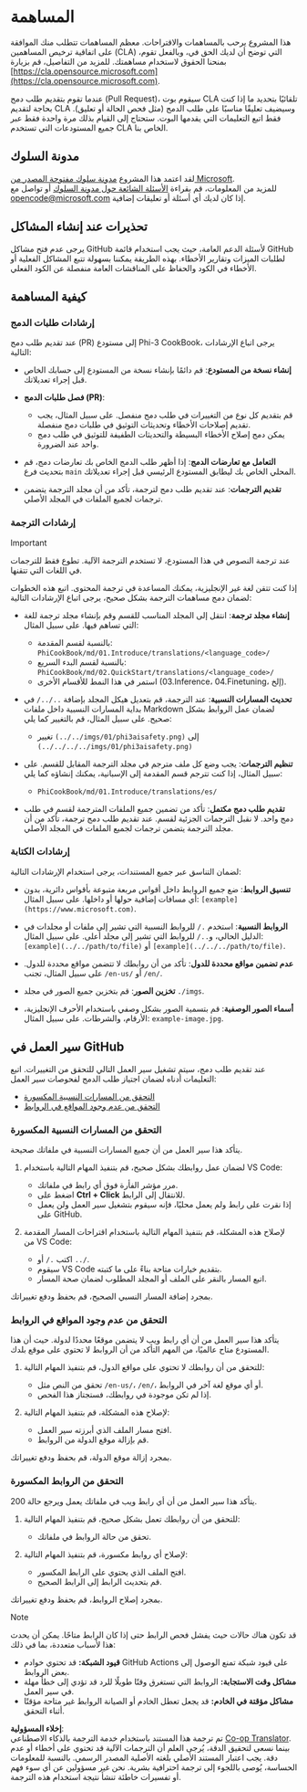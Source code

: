 <!--
CO_OP_TRANSLATOR_METADATA:
{
  "original_hash": "212531c5722978740dcfb73e3995cbba",
  "translation_date": "2025-04-03T05:44:37+00:00",
  "source_file": "CONTRIBUTING.md",
  "language_code": "ar"
}
-->
# المساهمة

هذا المشروع يرحب بالمساهمات والاقتراحات. معظم المساهمات تتطلب منك الموافقة على اتفاقية ترخيص المساهمين (CLA) التي توضح أن لديك الحق في، وبالفعل تقوم، بمنحنا الحقوق لاستخدام مساهمتك. للمزيد من التفاصيل، قم بزيارة [https://cla.opensource.microsoft.com](https://cla.opensource.microsoft.com).

عندما تقوم بتقديم طلب دمج (Pull Request)، سيقوم بوت CLA تلقائيًا بتحديد ما إذا كنت بحاجة لتقديم CLA وسيضيف تعليقًا مناسبًا على طلب الدمج (مثل فحص الحالة أو تعليق). فقط اتبع التعليمات التي يقدمها البوت. ستحتاج إلى القيام بذلك مرة واحدة فقط عبر جميع المستودعات التي تستخدم CLA الخاص بنا.

## مدونة السلوك

لقد اعتمد هذا المشروع [مدونة سلوك مفتوحة المصدر من Microsoft](https://opensource.microsoft.com/codeofconduct/).  
للمزيد من المعلومات، قم بقراءة [الأسئلة الشائعة حول مدونة السلوك](https://opensource.microsoft.com/codeofconduct/faq/) أو تواصل مع [opencode@microsoft.com](mailto:opencode@microsoft.com) إذا كان لديك أي أسئلة أو تعليقات إضافية.

## تحذيرات عند إنشاء المشاكل

يرجى عدم فتح مشاكل GitHub لأسئلة الدعم العامة، حيث يجب استخدام قائمة GitHub لطلبات الميزات وتقارير الأخطاء. بهذه الطريقة يمكننا بسهولة تتبع المشاكل الفعلية أو الأخطاء في الكود والحفاظ على المناقشات العامة منفصلة عن الكود الفعلي.

## كيفية المساهمة

### إرشادات طلبات الدمج

عند تقديم طلب دمج (PR) إلى مستودع Phi-3 CookBook، يرجى اتباع الإرشادات التالية:

- **إنشاء نسخة من المستودع**: قم دائمًا بإنشاء نسخة من المستودع إلى حسابك الخاص قبل إجراء تعديلاتك.

- **فصل طلبات الدمج (PR)**:
  - قم بتقديم كل نوع من التغييرات في طلب دمج منفصل. على سبيل المثال، يجب تقديم إصلاحات الأخطاء وتحديثات التوثيق في طلبات دمج منفصلة.
  - يمكن دمج إصلاح الأخطاء البسيطة والتحديثات الطفيفة للتوثيق في طلب دمج واحد عند الضرورة.

- **التعامل مع تعارضات الدمج**: إذا أظهر طلب الدمج الخاص بك تعارضات دمج، قم بتحديث فرع `main` المحلي الخاص بك ليطابق المستودع الرئيسي قبل إجراء تعديلاتك.

- **تقديم الترجمات**: عند تقديم طلب دمج لترجمة، تأكد من أن مجلد الترجمة يتضمن ترجمات لجميع الملفات في المجلد الأصلي.

### إرشادات الترجمة

> [!IMPORTANT]
>
> عند ترجمة النصوص في هذا المستودع، لا تستخدم الترجمة الآلية. تطوع فقط للترجمات في اللغات التي تتقنها.

إذا كنت تتقن لغة غير الإنجليزية، يمكنك المساعدة في ترجمة المحتوى. اتبع هذه الخطوات لضمان دمج مساهمات الترجمة بشكل صحيح، يرجى اتباع الإرشادات التالية:

- **إنشاء مجلد ترجمة**: انتقل إلى المجلد المناسب للقسم وقم بإنشاء مجلد ترجمة للغة التي تساهم فيها. على سبيل المثال:
  - بالنسبة لقسم المقدمة: `PhiCookBook/md/01.Introduce/translations/<language_code>/`
  - بالنسبة لقسم البدء السريع: `PhiCookBook/md/02.QuickStart/translations/<language_code>/`
  - استمر في هذا النمط للأقسام الأخرى (03.Inference، 04.Finetuning، إلخ).

- **تحديث المسارات النسبية**: عند الترجمة، قم بتعديل هيكل المجلد بإضافة `../../` في بداية المسارات النسبية داخل ملفات Markdown لضمان عمل الروابط بشكل صحيح. على سبيل المثال، قم بالتغيير كما يلي:
  - تغيير `(../../imgs/01/phi3aisafety.png)` إلى `(../../../../imgs/01/phi3aisafety.png)`

- **تنظيم الترجمات**: يجب وضع كل ملف مترجم في مجلد الترجمة المقابل للقسم. على سبيل المثال، إذا كنت تترجم قسم المقدمة إلى الإسبانية، يمكنك إنشاؤه كما يلي:
  - `PhiCookBook/md/01.Introduce/translations/es/`

- **تقديم طلب دمج مكتمل**: تأكد من تضمين جميع الملفات المترجمة لقسم في طلب دمج واحد. لا نقبل الترجمات الجزئية لقسم. عند تقديم طلب دمج ترجمة، تأكد من أن مجلد الترجمة يتضمن ترجمات لجميع الملفات في المجلد الأصلي.

### إرشادات الكتابة

لضمان التناسق عبر جميع المستندات، يرجى استخدام الإرشادات التالية:

- **تنسيق الروابط**: ضع جميع الروابط داخل أقواس مربعة متبوعة بأقواس دائرية، بدون أي مسافات إضافية حولها أو داخلها. على سبيل المثال: `[example](https://www.microsoft.com)`.

- **الروابط النسبية**: استخدم `./` للروابط النسبية التي تشير إلى ملفات أو مجلدات في الدليل الحالي، و`../` للروابط التي تشير إلى مجلد أعلى. على سبيل المثال: `[example](../../path/to/file)` أو `[example](../../../path/to/file)`.

- **عدم تضمين مواقع محددة للدول**: تأكد من أن روابطك لا تتضمن مواقع محددة للدول. على سبيل المثال، تجنب `/en-us/` أو `/en/`.

- **تخزين الصور**: قم بتخزين جميع الصور في مجلد `./imgs`.

- **أسماء الصور الوصفية**: قم بتسمية الصور بشكل وصفي باستخدام الأحرف الإنجليزية، الأرقام، والشرطات. على سبيل المثال: `example-image.jpg`.

## سير العمل في GitHub

عند تقديم طلب دمج، سيتم تشغيل سير العمل التالي للتحقق من التغييرات. اتبع التعليمات أدناه لضمان اجتياز طلب الدمج لفحوصات سير العمل:

- [التحقق من المسارات النسبية المكسورة](../..)
- [التحقق من عدم وجود المواقع في الروابط](../..)

### التحقق من المسارات النسبية المكسورة

يتأكد هذا سير العمل من أن جميع المسارات النسبية في ملفاتك صحيحة.

1. لضمان عمل روابطك بشكل صحيح، قم بتنفيذ المهام التالية باستخدام VS Code:
    - مرر مؤشر الفأرة فوق أي رابط في ملفاتك.
    - اضغط على **Ctrl + Click** للانتقال إلى الرابط.
    - إذا نقرت على رابط ولم يعمل محليًا، فإنه سيقوم بتشغيل سير العمل ولن يعمل على GitHub.

1. لإصلاح هذه المشكلة، قم بتنفيذ المهام التالية باستخدام اقتراحات المسار المقدمة من VS Code:
    - اكتب `./` أو `../`.
    - سيقوم VS Code بتقديم خيارات متاحة بناءً على ما كتبته.
    - اتبع المسار بالنقر على الملف أو المجلد المطلوب لضمان صحة المسار.

بمجرد إضافة المسار النسبي الصحيح، قم بحفظ ودفع تغييراتك.

### التحقق من عدم وجود المواقع في الروابط

يتأكد هذا سير العمل من أن أي رابط ويب لا يتضمن موقعًا محددًا لدولة. حيث أن هذا المستودع متاح عالميًا، من المهم التأكد من أن الروابط لا تحتوي على موقع بلدك.

1. للتحقق من أن روابطك لا تحتوي على مواقع الدول، قم بتنفيذ المهام التالية:

    - تحقق من النص مثل `/en-us/`، `/en/`، أو أي موقع لغة آخر في الروابط.
    - إذا لم تكن موجودة في روابطك، فستجتاز هذا الفحص.

1. لإصلاح هذه المشكلة، قم بتنفيذ المهام التالية:
    - افتح مسار الملف الذي أبرزته سير العمل.
    - قم بإزالة موقع الدولة من الروابط.

بمجرد إزالة موقع الدولة، قم بحفظ ودفع تغييراتك.

### التحقق من الروابط المكسورة

يتأكد هذا سير العمل من أن أي رابط ويب في ملفاتك يعمل ويرجع حالة 200.

1. للتحقق من أن روابطك تعمل بشكل صحيح، قم بتنفيذ المهام التالية:
    - تحقق من حالة الروابط في ملفاتك.

2. لإصلاح أي روابط مكسورة، قم بتنفيذ المهام التالية:
    - افتح الملف الذي يحتوي على الرابط المكسور.
    - قم بتحديث الرابط إلى الرابط الصحيح.

بمجرد إصلاح الروابط، قم بحفظ ودفع تغييراتك.

> [!NOTE]
>
> قد تكون هناك حالات حيث يفشل فحص الرابط حتى إذا كان الرابط متاحًا. يمكن أن يحدث هذا لأسباب متعددة، بما في ذلك:
>
> - **قيود الشبكة:** قد تحتوي خوادم GitHub Actions على قيود شبكة تمنع الوصول إلى بعض الروابط.
> - **مشاكل وقت الاستجابة:** الروابط التي تستغرق وقتًا طويلًا للرد قد تؤدي إلى خطأ مهلة في سير العمل.
> - **مشاكل مؤقتة في الخادم:** قد يجعل تعطل الخادم أو الصيانة الروابط غير متاحة مؤقتًا أثناء التحقق.

**إخلاء المسؤولية**:  
تم ترجمة هذا المستند باستخدام خدمة الترجمة بالذكاء الاصطناعي [Co-op Translator](https://github.com/Azure/co-op-translator). بينما نسعى لتحقيق الدقة، يُرجى العلم أن الترجمات الآلية قد تحتوي على أخطاء أو عدم دقة. يجب اعتبار المستند الأصلي بلغته الأصلية المصدر الرسمي. بالنسبة للمعلومات الحساسة، يُوصى باللجوء إلى ترجمة احترافية بشرية. نحن غير مسؤولين عن أي سوء فهم أو تفسيرات خاطئة تنشأ نتيجة استخدام هذه الترجمة.